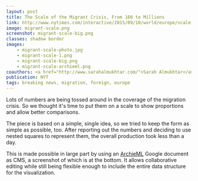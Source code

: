 ```yaml
---
layout: post
title: The Scale of the Migrant Crisis, From 160 to Millions
link: http://www.nytimes.com/interactive/2015/09/10/world/europe/scale-of-migrant-crisis-in-europe.html
image: migrant-scale.png
screenshot: migrant-scale-big.png
classes: shadow border
images:
    - migrant-scale-photo.jpg
    - migrant-scale-1.png
    - migrant-scale-big.png
    - migrant-scale-archieml.png
coauthors: <a href="http://www.sarahalmukhtar.com/">Sarah Almukhtar</a>, <a href="https://twitter.com/wilsonandrews">Wilson Andrews</a> & <a href="http://joshmkeller.com/">Josh Keller</a>
publication: NYT
tags: breaking news, migration, foreign, europe
---
```


Lots of numbers are being tossed around in the coverage of the migration crisis. So we thought it's time to put them on a scale to show proportions and allow better comparisons.

The piece is based on a simple, single idea, so we tried to keep the form as simple as possible, too. After reporting out the numbers and deciding to use nested squares to represent them, the overall production took less than a day.

This is made possible in large part by using an [ArchieML](http://archieml.org/) Google document as CMS, a screenshot of which is at the bottom. It allows collaborative editing while still being flexible enough to include the entire data structure for the visualization.
